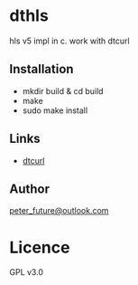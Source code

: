 # dthls

hls v5 impl in c. work with dtcurl


## Installation

- mkdir build & cd build
- make
- sudo make install

## Links

- [dtcurl](https://github.com/peterfuture/dtcurl)

## Author

peter_future@outlook.com

# Licence

GPL v3.0
